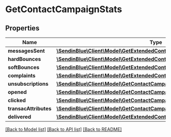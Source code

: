 # GetContactCampaignStats

## Properties
Name | Type | Description | Notes
------------ | ------------- | ------------- | -------------
**messagesSent** | [**\SendinBlue\Client\Model\GetExtendedContactDetailsStatisticsMessagesSent[]**](GetExtendedContactDetailsStatisticsMessagesSent.md) |  | [optional] 
**hardBounces** | [**\SendinBlue\Client\Model\GetExtendedContactDetailsStatisticsMessagesSent[]**](GetExtendedContactDetailsStatisticsMessagesSent.md) |  | [optional] 
**softBounces** | [**\SendinBlue\Client\Model\GetExtendedContactDetailsStatisticsMessagesSent[]**](GetExtendedContactDetailsStatisticsMessagesSent.md) |  | [optional] 
**complaints** | [**\SendinBlue\Client\Model\GetExtendedContactDetailsStatisticsMessagesSent[]**](GetExtendedContactDetailsStatisticsMessagesSent.md) |  | [optional] 
**unsubscriptions** | [**\SendinBlue\Client\Model\GetContactCampaignStatsUnsubscriptions**](GetContactCampaignStatsUnsubscriptions.md) |  | [optional] 
**opened** | [**\SendinBlue\Client\Model\GetContactCampaignStatsOpened[]**](GetContactCampaignStatsOpened.md) |  | [optional] 
**clicked** | [**\SendinBlue\Client\Model\GetContactCampaignStatsClicked[]**](GetContactCampaignStatsClicked.md) |  | [optional] 
**transacAttributes** | [**\SendinBlue\Client\Model\GetContactCampaignStatsTransacAttributes[]**](GetContactCampaignStatsTransacAttributes.md) |  | [optional] 
**delivered** | [**\SendinBlue\Client\Model\GetExtendedContactDetailsStatisticsMessagesSent[]**](GetExtendedContactDetailsStatisticsMessagesSent.md) |  | [optional] 

[[Back to Model list]](../../README.md#documentation-for-models) [[Back to API list]](../../README.md#documentation-for-api-endpoints) [[Back to README]](../../README.md)


